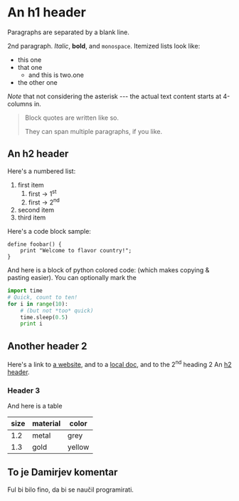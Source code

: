 # An h1 header

Paragraphs are separated by
a blank line.

2nd paragraph. *Italic*, **bold**, and `monospace`. Itemized lists
look like:
- this one
- that one
  - and this is two.one
- the other one

*Note* that not considering the asterisk --- the actual text
content starts at 4-columns in.
> Block quotes are
> written like so.
>
> They can span multiple paragraphs,
> if you like.


## <a name="hdr2"></a> An h2 header

Here's a numbered list:

1. first item
   1. first -> 1<sup>st</sup>
   1. first -> 2<sup>nd</sup>
1. second item
1. third item

Here's a code block sample:

```
define foobar() {
    print "Welcome to flavor country!";
}
```

And here is a block of python colored code:
(which makes copying & pasting easier). You can optionally mark the

```python
import time
# Quick, count to ten!
for i in range(10):
    # (but not *too* quick)
    time.sleep(0.5)
    print i
```


## Another header 2

Here's a link to [a website](http://foo.bar), and to a [local
doc](local-doc.html), and to the 2<sup>nd</sup> heading 2 An [h2 header](#hdr2).


### Header 3

And here is a table

| size | material | color |
| --- | --- | --- |
| 1.2 | metal | grey |
| 1.3 | gold | yellow |

## To je Damirjev komentar
Ful bi bilo fino, da bi se naučil programirati.

